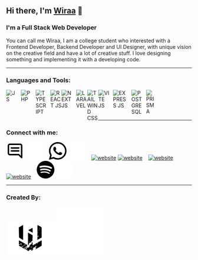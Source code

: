 ## Hi there, I'm [Wiraa](https://wiraananda.netlify.app/) 👋

### I'm a Full Stack Web Developer

You can call me Wiraa, I am a college student who interested with a Frontend Developer, Backend Developer and UI Designer, with unique vision on the creative field and have a lot of creative stuff. I love designing something and implementing it with a developing code.

---

### Languages and Tools:

[<img align="left" alt="JS" width="30px" src="https://cdn.jsdelivr.net/gh/devicons/devicon/icons/javascript/javascript-original.svg" style="padding-right:10px;" />][webdev]
[<img align="left" alt="PHP" width="30px" src="https://www.svgrepo.com/show/508931/php01.svg" style="padding-right:10px;" />][webdev]
[<img align="left" alt="TYPESCRIPT" width="30px" src="https://www.svgrepo.com/show/303600/typescript-logo.svg" style="padding-right:10px;" />][webdev]
[<img align="left" alt="REACT JS" width="30px" src="https://cdn.jsdelivr.net/gh/devicons/devicon/icons/react/react-original.svg" style="padding-right:0px;" />][webdev]
[<img align="left" alt="NEXT JS" width="30px" src="https://seeklogo.com/images/N/next-js-icon-logo-EE302D5DBD-seeklogo.com.png" style="padding-right:10px;" />][webdev]
[<img align="left" alt="LARAVEL" width="30px" src="https://www.svgrepo.com/show/376332/laravel.svg" style="padding-right:0px;" />][webdev]
[<img align="left" alt="TAILWIND CSS" width="30px" src="https://www.svgrepo.com/show/374118/tailwind.svg" style="padding-right:10px, top:5px" />][webdev]
[<img align="left" alt="VITE JS" width="30px" src="https://upload.wikimedia.org/wikipedia/commons/f/f1/Vitejs-logo.svg" style="padding-right:10px;" />][webdev]
[<img align="left" alt="EXPRESS JS" width="40px" src="https://vectorified.com/images/express-js-icon-18.png" style="padding-right:10px;" />][webdev]
[<img align="left" alt="POSTGRESQL" width="30px" src="https://upload.wikimedia.org/wikipedia/commons/2/29/Postgresql_elephant.svg" style="padding-right:10px;" />][webdev]
[<img align="left" alt="PRISMA" width="24px" src="https://bestofjs.org/logos/prisma.dark.svg" style="padding-right:10px;" />][webdev]

<br />
<br />
<br />
<br />

---

### Connect with me:

[![website](./img/email-light.svg)](mailto:ur.wiraananda@gmail.com?subject=Hai👋#gh-light-mode-only)
[![website](./img/email-dark.svg)](mailto:ur.wiraananda@gmail.com?subject=Hai👋#gh-dark-mode-only)
&nbsp;&nbsp;
[![website](./img/wa-light.svg)](https://wa.me/62895632449666#gh-light-mode-only)
[![website](./img/wa-dark.svg)](https://wa.me/62895632449666#gh-dark-mode-only)
&nbsp;&nbsp;
[![website](./img/linkedin-light.svg)](https://www.linkedin.com/in/wira-ananda#gh-light-mode-only)
[![website](./img/linkedin-dark.svg)](https://www.linkedin.com/in/wira-ananda#gh-dark-mode-only)
&nbsp;&nbsp;
[![website](./img/instagram-light.svg)](https://instagram.com/wiraanandaa_#gh-light-mode-only)
[![website](./img/instagram-dark.svg)](https://instagram.com/wiraanandaa_#gh-dark-mode-only)
&nbsp;&nbsp;
[![website](./img/spotify-light.svg)](https://open.spotify.com/playlist/4J4KrkM449lN0q3vBWnQew#gh-light-mode-only)
[![website](./img/spotify-dark.svg)](https://open.spotify.com/playlist/4J4KrkM449lN0q3vBWnQew#gh-dark-mode-only)

---

### Created By:

[![website](./img/wiraa-light.svg)](https://wiraananda.netlify.app/#gh-light-mode-only)
[![website](./img/wiraa-dark.svg)](https://wiraananda.netlify.app/#gh-dark-mode-only)

[webdev]: https://wiraananda.netlify.app/
